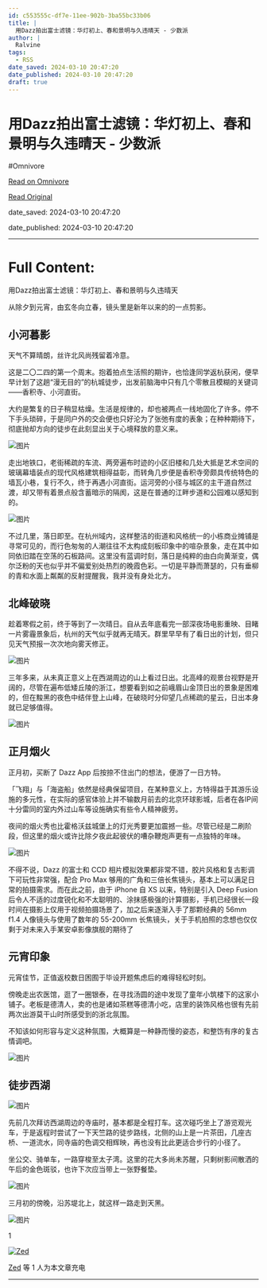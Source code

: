 ```yaml
---
id: c553555c-df7e-11ee-902b-3ba55bc33b06
title: |
  用Dazz拍出富士滤镜：华灯初上、春和景明与久违晴天 - 少数派
author: |
  Ralvine
tags:
  - RSS
date_saved: 2024-03-10 20:47:20
date_published: 2024-03-10 20:47:20
draft: true
---
```


# 用Dazz拍出富士滤镜：华灯初上、春和景明与久违晴天 - 少数派
#Omnivore

[Read on Omnivore](https://omnivore.app/me/dazz-18e2c8fcf61)

[Read Original](https://sspai.com/post/87059)

date_saved: 2024-03-10 20:47:20

date_published: 2024-03-10 20:47:20

--- 

# Full Content: 

用Dazz拍出富士滤镜：华灯初上、春和景明与久违晴天

从除夕到元宵，由玄冬向立春，镜头里是新年以来的的一点剪影。

## **小河暮影**

天气不算晴朗，丝许北风尚残留着冷意。

这是二〇二四的第一个周末。抱着拍点生活照的期许，也恰逢同学返杭获闲，便早早计划了这趟“漫无目的”的杭城徒步，出发前脑海中只有几个零散且模糊的关键词——香积寺、小河直街。

大约是繁复的日子稍显枯燥。生活是规律的，却也被两点一线地固化了许多。停不下手头琐碎，于是同户外的交会便也只好沦为了张弛有度的表象；在种种期待下，彻底抛却方向的徒步在此刻显出关于心境释放的意义来。

![图片](https://proxy-prod.omnivore-image-cache.app/0x0,sZ9IQLcghyG5bXKBlVN-i5zHRALWiW-4Qg7yAHdZ4Dho/https://cdn.sspai.com/2024/03/09/article/3e78cbc04c56a03e9ae26589d54a2665?imageView2/2/w/1120/q/90/interlace/1/ignore-error/1)

走出地铁口，老街稀疏的车流、两旁遍布时迹的小区旧楼和几处大抵是艺术空间的玻璃幕墙装点的现代风格建筑相得益彰，而转角几步便是香积寺旁颇具传统特色的墙瓦小巷，复行不久，终于再遇小河直街。运河旁的小径与城区的主干道自然过渡，却又带有着景点般含蓄暗示的隔阂，这是在普通的江畔步道和公园难以感知到的。

![图片](https://proxy-prod.omnivore-image-cache.app/0x0,so1tlXkwcWz_tD6sn8sznTDy6fiTkvgquP3Ea89R-nXs/https://cdn.sspai.com/2024/03/09/article/67e586aa4e95b0981572689d57c655da?imageView2/2/w/1120/q/90/interlace/1/ignore-error/1)

不过几里，落日即至。在杭州域内，这样整洁的街道和风格统一的小栋商业摊铺是寻常可见的，而行色匆匆的人潮往往不太构成刻板印象中的喧杂景象，走在其中如同依旧踏在空荡的石板路间。这里没有蓝调时刻，落日是纯粹的由白向黄渐变，偶尔泛粉的天也似乎并不偏爱别处热烈的晚霞色彩。一切是平静而萧瑟的，只有垂柳的青和水面上粼粼的反射提醒我，我并没有身处北方。

## **北峰破晓**

趁着寒假之前，终于等到了一次晴日。自从去年底看完一部深夜场电影重映、目睹一片雾霾景象后，杭州的天气似乎就再无晴天。群里早早有了看日出的计划，但只见天气预报一次次地向雾天修正。

![图片](https://proxy-prod.omnivore-image-cache.app/0x0,sjCyWF7Dj-VXOty2SrPY_P-HdajnKZd-DNB8a6c8K6d8/https://cdn.sspai.com/2024/03/09/article/a83b628ac963da004bc5f9b030beed2a?imageView2/2/w/1120/q/90/interlace/1/ignore-error/1)

三年多来，从未真正意义上在西湖周边的山上看过日出。北高峰的观景台视野是开阔的，尽管在遍布低矮丘陵的浙江，想要看到如之前峨眉山金顶日出的景象是困难的，但在黢黑的夜色中结伴登上山峰，在破晓时分仰望几点稀疏的星云，日出本身就已足够值得。

![图片](https://proxy-prod.omnivore-image-cache.app/0x0,sf_9dcKxtzK9ZsRpbgjvVb8eMaeVrpUpyk9iiAf-1rMk/https://cdn.sspai.com/2024/03/09/article/caf9813dcf6ce8359e1cadffce4a0210?imageView2/2/w/1120/q/90/interlace/1/ignore-error/1)

## **正月烟火**

正月初，买断了 Dazz App 后按捺不住出门的想法，便游了一日方特。

「飞翔」与「海盗船」依然是经典保留项目，在某种意义上，方特得益于其游乐设施的多元性，在实际的感官体验上并不输数月前去的北京环球影城，后者在各IP间十分雷同的室内外过山车等设施确实有些令人精神疲劳。

夜间的烟火秀也比霍格沃兹城堡上的灯光秀要更加震撼一些。尽管已经是二刷阶段，但这里的烟火或许比除夕夜此起彼伏的嘈杂鞭炮声更有一点独特的年味。

![图片](https://proxy-prod.omnivore-image-cache.app/0x0,sdI13b6A47Ituw9_bNgL7V9QDpYbUu84DcrsXSydPTM0/https://cdn.sspai.com/2024/03/09/article/2bf06cbe5e9166820f73ed44b60ce3e1?imageView2/2/w/1120/q/90/interlace/1/ignore-error/1)

不得不说，Dazz 的富士和 CCD 相片模拟效果都非常不错，胶片风格和复古影调下可玩性非常强，配合 Pro Max 够用的广角和三倍长焦镜头，基本上可以满足日常的拍摄需求。而在此之前，由于 iPhone 自 XS 以来，特别是引入 Deep Fusion 后令人不适的过度锐化和不太聪明的、涂抹感极强的计算摄影，手机已经很长一段时间在摄影上仅用于视频拍摄场景了，加之后来逐渐入手了那颗经典的 56mm f1.4 人像镜头与使用了数年的 55-200mm 长焦镜头，关于手机拍照的念想也仅仅剩于对未来入手某安卓影像旗舰的期待了

## **元宵印象**

元宵佳节，正值返校数日困囿于毕设开题焦虑后的难得轻松时刻。

傍晚走出农医馆，逛了一圈银泰，在寻找汤圆的途中发现了童年小筑楼下的这家小铺子。老板是德清人，卖的也是诸如茶糕等德清小吃，店里的装饰风格也很有先前两次出游莫干山时所感受到的浙北氛围。

不知该如何形容与定义这种氛围，大概算是一种静而慢的姿态，和整饬有序的复古情调吧。

![图片](https://proxy-prod.omnivore-image-cache.app/0x0,sN0di36FL53Hg7thkGt5EOpQpKdmY7XaJBkgEWhvdqx4/https://cdn.sspai.com/2024/03/09/article/ffdc50a6da1dce71f8d175d621f6a898?imageView2/2/w/1120/q/90/interlace/1/ignore-error/1)

## **徒步西湖**

![图片](https://proxy-prod.omnivore-image-cache.app/0x0,seYPJoY0mlhs6NAO_Ne5BdO4XjhyGwZ71l3oJ3fat1as/https://cdn.sspai.com/2024/03/09/article/7fedf80cd6df2f1137943c1545450d57?imageView2/2/w/1120/q/90/interlace/1/ignore-error/1)

先前几次拜访西湖周边的寺庙时，基本都是全程打车。这次碰巧坐上了游览观光车，于是返程时尝试了一下天竺路的徒步路线，北侧的山上是一片茶田，几座古桥、一道流水，同寺庙的色调交相辉映，再也没有比此更适合步行的小径了。

坐公交、骑单车，一路穿梭至太子湾。这里的花大多尚未苏醒，只剩树影间散洒的午后的金色斑驳，也许下次应当带上一张野餐垫。

![图片](https://proxy-prod.omnivore-image-cache.app/0x0,s3Yr_7-kYmdi3FWBw6Kfs6g1986RE0ag9_VSI-CJ4nRc/https://cdn.sspai.com/2024/03/09/article/4286b8a71f4a1982bafb5d4b41247296?imageView2/2/w/1120/q/90/interlace/1/ignore-error/1)

三月初的傍晚，沿苏堤北上，就这样一路走到天黑。

![图片](https://proxy-prod.omnivore-image-cache.app/0x0,sg4D4LVkKWQUpNmDSD0IvOs-50T4nfDJsdE3SX2QnOZ8/https://cdn.sspai.com/2024/03/09/article/df7068bca31b3b8080474f7b3b0ae47d?imageView2/2/w/1120/q/90/interlace/1/ignore-error/1)

1

[![Zed](https://proxy-prod.omnivore-image-cache.app/0x0,sY29E8dq5LslM7N0fi2Vnb0s5wdsoHW43-xZ5cCiaPdI/https://cdn.sspai.com/2022/05/15/avatar/82e7d582c5f5da373eb3f814ca68bc2f.png?imageMogr2/auto-orient/quality/95/thumbnail/!32x32r/gravity/Center/crop/32x32/interlace/1)](https://sspai.com/u/e510pm7e/updates)

[Zed](https://sspai.com/u/e510pm7e/updates) 等 1 人为本文章充电

---

